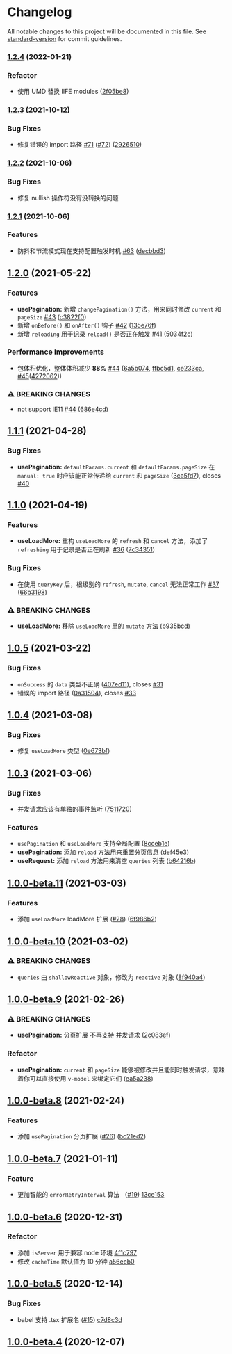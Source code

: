 # Changelog

All notable changes to this project will be documented in this file. See [standard-version](https://github.com/conventional-changelog/standard-version) for commit guidelines.

### [1.2.4](https://github.com/attojs/vue-request/compare/v1.2.3...v1.2.4) (2022-01-21)

### Refactor

- 使用 UMD 替换 IIFE modules ([2f05be8](https://github.com/AttoJS/vue-request/commit/2f05be83238416437c87a5b5bdaea4a87f982e88))

### [1.2.3](https://github.com/attojs/vue-request/compare/v1.2.2...v1.2.3) (2021-10-12)

### Bug Fixes

- 修复错误的 import 路径 [#71](https://github.com/attojs/vue-request/issues/71) ([#72](https://github.com/attojs/vue-request/issues/72)) ([2926510](https://github.com/attojs/vue-request/commit/2926510db896205bdaf597bb5b28d8c9efcbffdd))

### [1.2.2](https://github.com/attojs/vue-request/compare/v1.2.1...v1.2.2) (2021-10-06)

### Bug Fixes

- 修复 nullish 操作符没有没转换的问题

### [1.2.1](https://github.com/attojs/vue-request/compare/v1.2.0...v1.2.1) (2021-10-06)

### Features

- 防抖和节流模式现在支持配置触发时机 [#63](https://github.com/attojs/vue-request/issues/63) ([decbbd3](https://github.com/attojs/vue-request/commit/decbbd3a2da5e559556126c6ed1166415ce87c06))

## [1.2.0](https://github.com/attojs/vue-request/compare/v1.1.1...v1.2.0) (2021-05-22)

### Features

- **usePagination:** 新增 `changePagination()` 方法，用来同时修改 `current` 和 `pageSize` [#43](https://github.com/attojs/vue-request/issues/43) ([c3822f0](https://github.com/attojs/vue-request/commit/c3822f0fe0d579dc1b534c6e9c6845dc6ca3f0f1))
- 新增 `onBefore()` 和 `onAfter()` 钩子 [#42](https://github.com/attojs/vue-request/issues/42) ([135e76f](https://github.com/attojs/vue-request/commit/135e76f06ee9605e5a0a64f6def363df36bf7947))
- 新增 `reloading` 用于记录 `reload()` 是否正在触发 [#41](https://github.com/attojs/vue-request/issues/41) ([5034f2c](https://github.com/attojs/vue-request/commit/5034f2c7110e16d63b824793dc57ebea27e15ae8))

### Performance Improvements

- 包体积优化，整体体积减少 **88%** [#44](https://github.com/attojs/vue-request/issues/44) ([6a5b074](https://github.com/attojs/vue-request/commit/6a5b074de77bd3dbbf1150e8db202ee5fc1c59dc), [ffbc5d1](https://github.com/attojs/vue-request/commit/ffbc5d1e49f99ffa52106085f90117095fa884b6), [ce233ca](https://github.com/attojs/vue-request/commit/ce233ca74c81507ed3177576674d495054d155b7), [#45](https://github.com/attojs/vue-request/issues/45)([4272062](https://github.com/attojs/vue-request/commit/4272062f2a160f4ca3dd01bdee42bef263a132c7)))

### ⚠ BREAKING CHANGES

- not support IE11 [#44](https://github.com/attojs/vue-request/issues/44) ([686e4cd](https://github.com/attojs/vue-request/commit/686e4cdcf802a08af9590088dceaebd2d9249671))

## [1.1.1](https://github.com/attojs/vue-request/compare/v1.1.0...v1.1.1) (2021-04-28)

### Bug Fixes

- **usePagination:** `defaultParams.current` 和 `defaultParams.pageSize` 在 `manual: true` 时应该能正常传递给 `current` 和 `pageSize` ([3ca5fd7](https://github.com/attojs/vue-request/commit/3ca5fd7749a2aafb723797e299df5c6a8bd0e37f)), closes [#40](https://github.com/attojs/vue-request/issues/40)

## [1.1.0](https://github.com/attojs/vue-request/compare/v1.0.5...v1.1.0) (2021-04-19)

### Features

- **useLoadMore:** 重构 `useLoadMore` 的 `refresh` 和 `cancel` 方法，添加了 `refreshing` 用于记录是否正在刷新 [#36](https://github.com/attojs/vue-request/issues/36) ([7c34351](https://github.com/attojs/vue-request/commit/7c34351fbc8dad763effb33f4bd7b9e4cb18b9d6))

### Bug Fixes

- 在使用 `queryKey` 后，根级别的 `refresh`, `mutate`, `cancel` 无法正常工作 [#37](https://github.com/attojs/vue-request/issues/37) ([66b3198](https://github.com/attojs/vue-request/commit/66b31981353fee5c9ebda806bbbeccef4bf6e4c3))

### ⚠ BREAKING CHANGES

- **useLoadMore:** 移除 `useLoadMore` 里的 `mutate` 方法 ([b935bcd](https://github.com/attojs/vue-request/commit/b935bcd01629b38ba068e82ca062380b6434c85f))

## [1.0.5](https://github.com/attojs/vue-request/compare/v1.0.4...v1.0.5) (2021-03-22)

### Bug Fixes

- `onSuccess` 的 `data` 类型不正确 ([407ed11](https://github.com/attojs/vue-request/commit/407ed116ebed813e1f07cede97ad2285281e76ba)), closes [#31](https://github.com/attojs/vue-request/issues/31)
- 错误的 import 路径 ([0a31504](https://github.com/attojs/vue-request/commit/0a315040a1e38cbb9b8cb877b912fbde091f471c)), closes [#33](https://github.com/attojs/vue-request/issues/33)

## [1.0.4](https://github.com/attojs/vue-request/compare/v1.0.3...v1.0.4) (2021-03-08)

### Bug Fixes

- 修复 `useLoadMore` 类型 ([0e673bf](https://github.com/attojs/vue-request/commit/0e673bffb683164bfad6c58b4aa58c7d7734428e))

## [1.0.3](https://github.com/attojs/vue-request/compare/v1.0.0-beta.11...v1.0.3) (2021-03-06)

### Bug Fixes

- 并发请求应该有单独的事件监听 ([7511720](https://github.com/attojs/vue-request/commit/7511720223ed9e620339e4d61be46426464feb10))

### Features

- `usePagination` 和 `useLoadMore` 支持全局配置 ([8cceb1e](https://github.com/attojs/vue-request/commit/8cceb1e44aae6943d9303ecc38a4d7f2e582498e))
- **usePagination:** 添加 `reload` 方法用来重置分页信息 ([def45e3](https://github.com/attojs/vue-request/commit/def45e37998e2951cfa78600a58595c2f85969d4))
- **useRequest:** 添加 `reload` 方法用来清空 `queries` 列表 ([b64216b](https://github.com/attojs/vue-request/commit/b64216bc264e775f214c1c574ffb8df948521c53))

## [1.0.0-beta.11](https://github.com/attojs/vue-request/compare/v1.0.0-beta.10...v1.0.0-beta.11) (2021-03-03)

### Features

- 添加 `useLoadMore` loadMore 扩展 ([#28](https://github.com/attojs/vue-request/issues/28)) ([6f986b2](https://github.com/AttoJS/vue-request/commit/6f986b273d1380dd26ddac19926dbabbdbef3760))

## [1.0.0-beta.10](https://github.com/attojs/vue-request/compare/v1.0.0-beta.9...v1.0.0-beta.10) (2021-03-02)

### ⚠ BREAKING CHANGES

- `queries` 由 `shallowReactive` 对象，修改为 `reactive` 对象 ([8f940a4](https://github.com/attojs/vue-request/commit/8f940a4e8eece210d382c8fed00303b2ebe9d26f))

## [1.0.0-beta.9](https://github.com/attojs/vue-request/compare/v1.0.0-beta.8...v1.0.0-beta.9) (2021-02-26)

### ⚠ BREAKING CHANGES

- **usePagination:** 分页扩展 不再支持 并发请求 ([2c083ef](https://github.com/attojs/vue-request/commit/2c083ef1ab5319947a7db6d86110f65da569085e))

### Refactor

- **usePagination:** `current` 和 `pageSize` 能够被修改并且能同时触发请求，意味着你可以直接使用 `v-model` 来绑定它们 ([ea5a238](https://github.com/attojs/vue-request/commit/ea5a23876322e744c0998ae5bfd787e93bd66e1f))

## [1.0.0-beta.8](https://github.com/attojs/vue-request/compare/v1.0.0-beta.7...v1.0.0-beta.8) (2021-02-24)

### Features

- 添加 `usePagination` 分页扩展 ([#26](https://github.com/attojs/vue-request/issues/26)) ([bc21ed2](https://github.com/attojs/vue-request/commit/bc21ed2f42ce2307a69a758de9b741fb18dd0a6c))

## [1.0.0-beta.7](https://github.com/AttoJS/vue-request/compare/v1.0.0-beta.6...v1.0.0-beta.7) (2021-01-11)

### Feature

- 更加智能的 `errorRetryInterval` 算法 （[#19](https://github.com/AttoJS/vue-request/pull/19)) [13ce153](https://github.com/AttoJS/vue-request/commit/13ce153f5eaafab8d9ffdfac5ec771f35142df23)

## [1.0.0-beta.6](https://github.com/attojs/vue-request/compare/v1.0.0-beta.5...v1.0.0-beta.6) (2020-12-31)

### Refactor

- 添加 `isServer` 用于兼容 node 环境 [4f1c797](https://github.com/AttoJS/vue-request/commit/4f1c7971bed7eb45c68a1d9ae89a2134a29cd7aa)
- 修改 `cacheTime` 默认值为 10 分钟 [a56ecb0](https://github.com/AttoJS/vue-request/commit/a56ecb012dea93996bf61a2bc4228cd7a7f98a42)

## [1.0.0-beta.5](https://github.com/attojs/vue-request/compare/v1.0.0-beta.4...v1.0.0-beta.5) (2020-12-14)

### Bug Fixes

- babel 支持 .tsx 扩展名 ([#15](https://github.com/AttoJS/vue-request/issues/15)) [c7d8c3d](https://github.com/AttoJS/vue-request/commit/c7d8c3de463dc50c3b81f2347467a4b98b22ab80)

## [1.0.0-beta.4](https://github.com/attojs/vue-request/compare/v1.0.0-beta.3...v1.0.0-beta.4) (2020-12-07)
